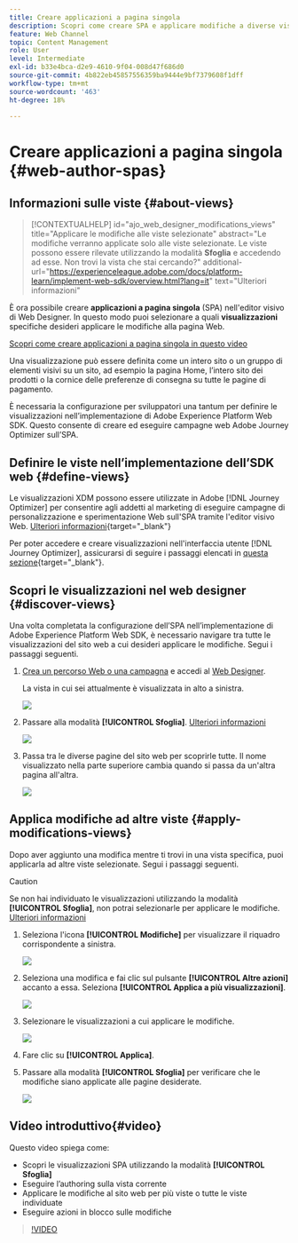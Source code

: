 ```yaml
---
title: Creare applicazioni a pagina singola
description: Scopri come creare SPA e applicare modifiche a diverse visualizzazioni in Journey Optimizer
feature: Web Channel
topic: Content Management
role: User
level: Intermediate
exl-id: b33e4bca-d2e9-4610-9f04-008d47f686d0
source-git-commit: 4b822eb45857556359ba9444e9bf7379608f1dff
workflow-type: tm+mt
source-wordcount: '463'
ht-degree: 18%

---
```


# Creare applicazioni a pagina singola {#web-author-spas}

## Informazioni sulle viste {#about-views}

>[!CONTEXTUALHELP]
>id="ajo_web_designer_modifications_views"
>title="Applicare le modifiche alle viste selezionate"
>abstract="Le modifiche verranno applicate solo alle viste selezionate. Le viste possono essere rilevate utilizzando la modalità **Sfoglia** e accedendo ad esse. Non trovi la vista che stai cercando?"
>additional-url="https://experienceleague.adobe.com/docs/platform-learn/implement-web-sdk/overview.html?lang=it" text="Ulteriori informazioni"

È ora possibile creare **applicazioni a pagina singola** (SPA) nell&#39;editor visivo di Web Designer. In questo modo puoi selezionare a quali **visualizzazioni** specifiche desideri applicare le modifiche alla pagina Web.

[Scopri come creare applicazioni a pagina singola in questo video](#video)

Una visualizzazione può essere definita come un intero sito o un gruppo di elementi visivi su un sito, ad esempio la pagina Home, l’intero sito dei prodotti o la cornice delle preferenze di consegna su tutte le pagine di pagamento.

È necessaria la configurazione per sviluppatori una tantum per definire le visualizzazioni nell’implementazione di Adobe Experience Platform Web SDK. Questo consente di creare ed eseguire campagne web Adobe Journey Optimizer sull’SPA.

## Definire le viste nell’implementazione dell’SDK web {#define-views}

Le visualizzazioni XDM possono essere utilizzate in Adobe [!DNL Journey Optimizer] per consentire agli addetti al marketing di eseguire campagne di personalizzazione e sperimentazione Web sull&#39;SPA tramite l&#39;editor visivo Web. [Ulteriori informazioni](https://experienceleague.adobe.com/docs/experience-platform/edge/personalization/ajo/web-spa-implementation.html?lang=it){target="_blank"}

Per poter accedere e creare visualizzazioni nell&#39;interfaccia utente [!DNL Journey Optimizer], assicurarsi di seguire i passaggi elencati in [questa sezione](https://experienceleague.adobe.com/docs/experience-platform/edge/personalization/ajo/web-spa-implementation.html?lang=it#implement-xdm-views){target="_blank"}.

## Scopri le visualizzazioni nel web designer {#discover-views}

Una volta completata la configurazione dell’SPA nell’implementazione di Adobe Experience Platform Web SDK, è necessario navigare tra tutte le visualizzazioni del sito web a cui desideri applicare le modifiche. Segui i passaggi seguenti.

1. [Crea un percorso Web o una campagna](create-web.md) e accedi al [Web Designer](web-visual-editor.md).

   La vista in cui sei attualmente è visualizzata in alto a sinistra.

   ![](assets/web-designer-view-home.png)

1. Passare alla modalità **[!UICONTROL Sfoglia]**. [Ulteriori informazioni](web-visual-editor.md#browse-mode)

   ![](assets/web-designer-view-browse.png)

1. Passa tra le diverse pagine del sito web per scoprirle tutte. Il nome visualizzato nella parte superiore cambia quando si passa da un&#39;altra pagina all&#39;altra.

   ![](assets/web-designer-other-view.png)

## Applica modifiche ad altre viste {#apply-modifications-views}

Dopo aver aggiunto una modifica mentre ti trovi in una vista specifica, puoi applicarla ad altre viste selezionate. Segui i passaggi seguenti.

>[!CAUTION]
>
>Se non hai individuato le visualizzazioni utilizzando la modalità **[!UICONTROL Sfoglia]**, non potrai selezionarle per applicare le modifiche. [Ulteriori informazioni](#discover-views)

1. Seleziona l&#39;icona **[!UICONTROL Modifiche]** per visualizzare il riquadro corrispondente a sinistra.

   ![](assets/web-designer-view-modifications-pane.png)

1. Seleziona una modifica e fai clic sul pulsante **[!UICONTROL Altre azioni]** accanto a essa. Seleziona **[!UICONTROL Applica a più visualizzazioni]**.

   ![](assets/web-designer-modifications-more-actions.png)

1. Selezionare le visualizzazioni a cui applicare le modifiche.

   ![](assets/web-designer-modifications-apply-to.png)

1. Fare clic su **[!UICONTROL Applica]**.

1. Passare alla modalità **[!UICONTROL Sfoglia]** per verificare che le modifiche siano applicate alle pagine desiderate.

   ![](assets/web-designer-modifications-applied-view.png)

## Video introduttivo{#video}

Questo video spiega come:

* Scopri le visualizzazioni SPA utilizzando la modalità **[!UICONTROL Sfoglia]**
* Eseguire l’authoring sulla vista corrente
* Applicare le modifiche al sito web per più viste o tutte le viste individuate
* Eseguire azioni in blocco sulle modifiche

>[!VIDEO](https://video.tv.adobe.com/v/3424536/?quality=12&learn=on)
